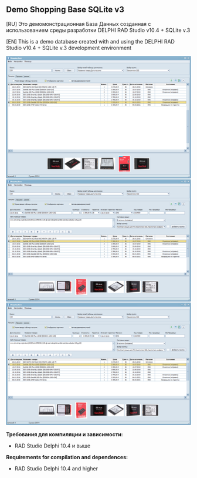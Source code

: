 ﻿## Demo Shopping Base SQLite v3

[RU]
Это демомонстрационная База Данных созданная с использованием среды разработки DELPHI RAD Studio v10.4 + SQLite v.3

[EN] 
This is a demo database created with and using the DELPHI RAD Studio v10.4 + SQLite v.3 development environment

![Screenshot](https://github.com/superbot-coder/ShoppingBaseSQLite/blob/main/image/ScreenShot-01.PNG "")
![Screenshot](https://github.com/superbot-coder/ShoppingBaseSQLite/blob/main/image/ScreenShot-02.PNG "")
![Screenshot](https://github.com/superbot-coder/ShoppingBaseSQLite/blob/main/image/ScreenShot-02.PNG "")

**Требования для компиляции и зависимости:**
- RAD Studio Delphi 10.4 и выше

**Requirements for compilation and dependences:**
- RAD Studio Delphi 10.4 and higher

